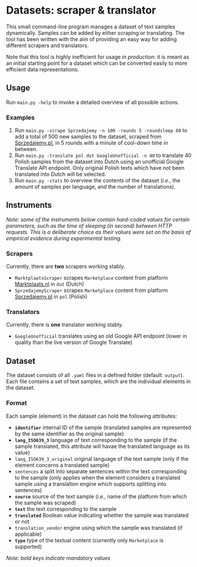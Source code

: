 # Datasets: scraper & translator

This small command-line program manages a dataset of text samples dynamically. Samples can be added by either scraping or translating. The tool has been written with the aim of providing an easy way for adding different scrapers and translators.

Note that this tool is highly inefficient for usage *in production*: it is meant as an initial starting point for a dataset which can be converted easily to more efficient data representations.

## Usage
Run `main.py -help` to invoke a detailed overview of all possible actions.

### Examples

1. Run `main.py -scrape Sprzedajemy -n 100 -rounds 5 -roundsleep 60` to add a total of 500 new samples to the dataset, scraped from [Sprzedajemy.pl](https://sprzedajemy.pl), in 5 rounds with a minute of cool-down time in between.
2. Run `main.py -translate pol dut GoogleUnofficial -n 40` to translate 40 Polish samples from the dataset into Dutch using an unofficial Google Translate API endpoint. Only original Polish texts which have not been translated into Dutch will be selected.
3. Run `main.py -stats` to overview the contents of the dataset (*i.e.*, the amount of samples per language, and the number of translations).
## Instruments
*Note: some of the instruments below contain hard-coded values for certain parameters, such as the time of sleeping (in second) between HTTP requests. This is a deliberate choice as their values were set on the basis of empirical evidence during experimental testing.*
### Scrapers
Currently, there are **two** scrapers working stably.

- `MarktplaatsScraper` scrapes `Marketplace` content from platform [Marktplaats.nl](https://marktplaats.nl) in `dut` (Dutch)
- `SprzedajemyScraper` scrapes `Marketplace` content from platform [Sprzedajemy.pl](https://sprzedajemy.pl) in `pol` (Polish)

### Translators
Currently, there is **one** translator working stably.

- `GoogleUnofficial` translates using an old Google API endpoint (lower in quality than the live version of Google Translate)

## Dataset
The dataset consists of all `.yaml` files in a defined folder (default: `output`). Each file contains a set of text samples, which are the individual elements in the dataset.
### Format
Each sample (element) in the dataset can hold the following attributes:
- **`identifier`** internal ID of the sample (translated samples are represented by the same identifier as the original sample)
- **`lang_ISO639_3`** language of text corresponding to the sample (if the sample translated, this attribute will havae the translated language as its value)
- `lang_ISO639_3_original` original language of the text sample (only if the element concerns a translated sample)
- `sentences` a split into separate sentences within the text corresponding to the sample (only applies when the element considers a translated sample using a translation engine which supports splitting into sentences)
- **`source`** source of the text sample (*i.e.*, name of the platform from which the sample was scraped)
- **`text`** the text corresponding to the sample
- **`translated`** Boolean value indicating whether the sample was translated or not
- `translation_vendor` engine using which the sample was translated (if applicable)
- **`type`** type of the textual content (currently only `Marketplace` is supported)

*Note: bold keys indicate mandatory values*